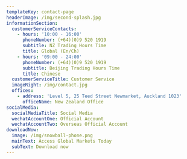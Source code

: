 ```yaml
---
templateKey: contact-page
headerImage: /img/second-splash.jpg
informationSection:
  customerServiceContacts:
    - hours: '10:00 - 16:00'
      phoneNumber: (+64)(0)9 520 1919
      subtitle: NZ Trading Hours Time
      title: Global (En/Ch)
    - hours: '09:00 - 24:00'
      phoneNumber: (+64)(0)9 520 1919
      subtitle: Beijing Trading Hours Time
      title: Chinese
  customerServiceTitle: Customer Service
  imageRight: /img/contact.jpg
  offices:
    - address: 'Level 5, 25 Teed Street Newmarket, Auckland 1023'
      officeName: New Zealand Office
socialMedia:
  socialMediaTitle: Social Media
  wechatAccountOne: Official Account
  wechatAccountTwo: Overseas Official Account
downloadNow:
  image: /img/snowball-phone.png
  mainText: Access Global Markets Today
  subText: Download now
---
```


